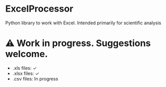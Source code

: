 # ExcelProcessor
Python library to work with Excel. Intended primarily for scientific analysis


# ⚠ Work in progress. Suggestions welcome. 

- .xls files: ✓
- .xlsx files: ✓
- .csv files: In progress
